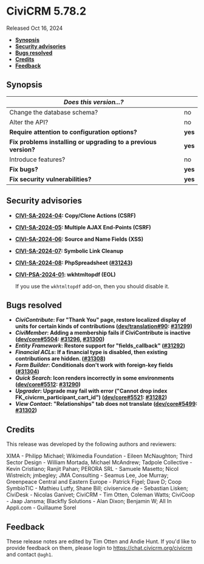 # CiviCRM 5.78.2

Released Oct 16, 2024

- **[Synopsis](#synopsis)**
- **[Security advisories](#security)**
- **[Bugs resolved](#bugs)**
- **[Credits](#credits)**
- **[Feedback](#feedback)**

## <a name="synopsis"></a>Synopsis

| *Does this version...?*                                         |          |
| --------------------------------------------------------------- | -------- |
| Change the database schema?                                     | no       |
| Alter the API?                                                  | no       |
| **Require attention to configuration options?**                 | **yes**  |
| **Fix problems installing or upgrading to a previous version?** | **yes**  |
| Introduce features?                                             | no       |
| **Fix bugs?**                                                   | **yes**  |
| **Fix security vulnerabilities?**                               | **yes**  |

## <a name="security"></a>Security advisories

* **[CIVI-SA-2024-04](https://civicrm.org/advisory/civi-sa-2024-04-copy-clone-actions-csrf): Copy/Clone Actions (CSRF)**
* **[CIVI-SA-2024-05](https://civicrm.org/advisory/civi-sa-2024-05-multiple-ajax-end-points-csrf): Multiple AJAX End-Points (CSRF)**
* **[CIVI-SA-2024-06](https://civicrm.org/advisory/civi-sa-2024-06-source-and-name-fields-xss): Source and Name Fields (XSS)**
* **[CIVI-SA-2024-07](https://civicrm.org/advisory/civi-sa-2024-07-symbolic-link-cleanup): Symbolic Link Cleanup**
* **[CIVI-SA-2024-08](https://civicrm.org/advisory/civi-sa-2024-08-phpspreadsheet): PhpSpreadsheet ([#31243](https://github.com/civicrm/civicrm-core/pull/31243))**
* **[CIVI-PSA-2024-01](https://civicrm.org/advisory/civi-psa-2024-01-wkhtmltopdf-eol): wkhtmltopdf (EOL)**

  If you use the `wkhtmltopdf` add-on, then you should disable it.

## <a name="bugs"></a>Bugs resolved

* **_CiviContribute_: For "Thank You" page, restore localized display of units for certain kinds of contributions ([dev/translation#90](https://lab.civicrm.org/dev/translation/-/issues/90): [#31299](https://github.com/civicrm/civicrm-core/pull/31299))**
* **_CiviMember_: Adding a membership fails if CiviContribute is inactive ([dev/core#5504](https://lab.civicrm.org/dev/core/-/issues/5504): [#31296](https://github.com/civicrm/civicrm-core/pull/31296), [#31300](https://github.com/civicrm/civicrm-core/pull/31300))**
* **_Entity Framework_: Restore support for "fields_callback" ([#31292](https://github.com/civicrm/civicrm-core/pull/31292))**
* **_Financial ACLs_: If a financial type is disabled, then existing contributions are hidden. ([#31308](https://github.com/civicrm/civicrm-core/pull/31308))**
* **_Form Builder_: Conditionals don't work with foreign-key fields ([#31304](https://github.com/civicrm/civicrm-core/pull/31304))**
* **_Quick Search_: Icon renders incorrectly in some environments ([dev/core#5512](https://lab.civicrm.org/dev/core/-/issues/5512): [#31290](https://github.com/civicrm/civicrm-core/pull/31290))**
* **_Upgrader_: Upgrade may fail with error ("Cannot drop index FK_civicrm_participant_cart_id") ([dev/core#5521](https://lab.civicrm.org/dev/core/-/issues/5521): [#31282](https://github.com/civicrm/civicrm-core/pull/31282))**
* **_View Contact_: "Relationships" tab does not translate ([dev/core#5499](https://lab.civicrm.org/dev/core/-/issues/5499): [#31302](https://github.com/civicrm/civicrm-core/pull/31302))**

## <a name="credits"></a>Credits

This release was developed by the following authors and reviewers:

XIMA - Philipp Michael; Wikimedia Foundation - Eileen McNaughton; Third Sector Design -
William Mortada, Michael McAndrew; Tadpole Collective - Kevin Cristiano; Ranjit Pahan;
PERORA SRL - Samuele Masetto; Nicol Wistreich; jmbegley; JMA Consulting - Seamus Lee, Joe
Murray; Greenpeace Central and Eastern Europe - Patrick Figel; Dave D; Coop SymbioTIC -
Mathieu Lutfy, Shane Bill; civiservice.de - Sebastian Lisken; CiviDesk - Nicolas Ganivet;
CiviCRM - Tim Otten, Coleman Watts; CiviCoop - Jaap Jansma; Blackfly Solutions - Alan
Dixon; Benjamin W; All In Appli.com - Guillaume Sorel

## <a name="feedback"></a>Feedback

These release notes are edited by Tim Otten and Andie Hunt.  If you'd like to
provide feedback on them, please login to https://chat.civicrm.org/civicrm and
contact `@agh1`.
